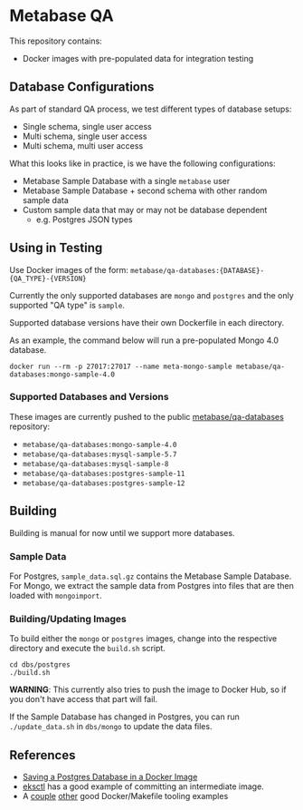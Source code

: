 # Metabase QA

This repository contains:

- Docker images with pre-populated data for integration testing

## Database Configurations

As part of standard QA process, we test different types of database setups:

- Single schema, single user access
- Multi schema, single user access
- Multi schema, multi user access

What this looks like in practice, is we have the following configurations:

- Metabase Sample Database with a single `metabase` user
- Metabase Sample Database + second schema with other random sample data
- Custom sample data that may or may not be database dependent
    - e.g. Postgres JSON types

## Using in Testing

Use Docker images of the form: `metabase/qa-databases:{DATABASE}-{QA_TYPE}-{VERSION}`

Currently the only supported databases are `mongo` and `postgres` and the only supported "QA type" is `sample`.

Supported database versions have their own Dockerfile in each directory.

As an example, the command below will run a pre-populated Mongo 4.0 database.

```shell
docker run --rm -p 27017:27017 --name meta-mongo-sample metabase/qa-databases:mongo-sample-4.0
```

### Supported Databases and Versions

These images are currently pushed to the public [metabase/qa-databases](https://hub.docker.com/r/metabase/qa-databases/tags) repository:

- `metabase/qa-databases:mongo-sample-4.0`
- `metabase/qa-databases:mysql-sample-5.7`
- `metabase/qa-databases:mysql-sample-8`
- `metabase/qa-databases:postgres-sample-11`
- `metabase/qa-databases:postgres-sample-12`

## Building

Building is manual for now until we support more databases.

### Sample Data

For Postgres, `sample_data.sql.gz` contains the Metabase Sample Database.
For Mongo, we extract the sample data from Postgres into files that are then loaded with `mongoimport`.

### Building/Updating Images

To build either the `mongo` or `postgres` images, change into the respective directory and execute the `build.sh` script.

```shell
cd dbs/postgres
./build.sh
```

**WARNING**: This currently also tries to push the image to Docker Hub, so if you don't have access that part will fail. 

If the Sample Database has changed in Postgres, you can run `./update_data.sh` in `dbs/mongo` to update the data files.

## References

- [Saving a Postgres Database in a Docker Image](https://nickjanetakis.com/blog/docker-tip-79-saving-a-postgres-database-in-a-docker-image)
- [eksctl](https://github.com/weaveworks/eksctl/blob/master/Makefile.docker) has a good example of committing an intermediate image.
- A [couple](https://github.com/mvanholsteijn/docker-makefile/blob/master/Makefile) [other](https://github.com/philpep/dockerfiles/blob/master/Makefile) good Docker/Makefile tooling examples